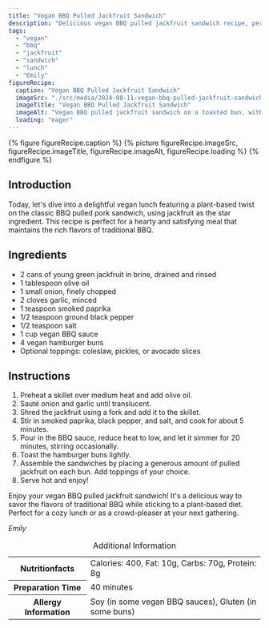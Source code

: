 ```yaml
---
title: "Vegan BBQ Pulled Jackfruit Sandwich"
description: "Delicious vegan BBQ pulled jackfruit sandwich recipe, perfect for a hearty and satisfying plant-based meal."
tags:
  - "vegan"
  - "bbq"
  - "jackfruit"
  - "sandwich"
  - "lunch"
  - "Emily"
figureRecipe: 
  caption: "Vegan BBQ Pulled Jackfruit Sandwich"
  imageSrc: "./src/media/2024-08-11-vegan-bbq-pulled-jackfruit-sandwich-5996.png"
  imageTitle: "Vegan BBQ Pulled Jackfruit Sandwich"
  imageAlt: "Vegan BBQ pulled jackfruit sandwich on a toasted bun, with coleslaw and pickles on the side, in a minimalist, naturally lit setting."
  loading: "eager"
---
```


{% figure figureRecipe.caption %}
{% picture figureRecipe.imageSrc, figureRecipe.imageTitle, figureRecipe.imageAlt, figureRecipe.loading %}
{% endfigure %}

## Introduction

Today, let's dive into a delightful vegan lunch featuring a plant-based twist on the classic BBQ pulled pork sandwich, using jackfruit as the star ingredient. This recipe is perfect for a hearty and satisfying meal that maintains the rich flavors of traditional BBQ.

## Ingredients

- 2 cans of young green jackfruit in brine, drained and rinsed
- 1 tablespoon olive oil
- 1 small onion, finely chopped
- 2 cloves garlic, minced
- 1 teaspoon smoked paprika
- 1/2 teaspoon ground black pepper
- 1/2 teaspoon salt
- 1 cup vegan BBQ sauce
- 4 vegan hamburger buns
- Optional toppings: coleslaw, pickles, or avocado slices

## Instructions

1. Preheat a skillet over medium heat and add olive oil.
2. Sauté onion and garlic until translucent.
3. Shred the jackfruit using a fork and add it to the skillet.
4. Stir in smoked paprika, black pepper, and salt, and cook for about 5 minutes.
5. Pour in the BBQ sauce, reduce heat to low, and let it simmer for 20 minutes, stirring occasionally.
6. Toast the hamburger buns lightly.
7. Assemble the sandwiches by placing a generous amount of pulled jackfruit on each bun. Add toppings of your choice.
8. Serve hot and enjoy!

Enjoy your vegan BBQ pulled jackfruit sandwich! It's a delicious way to savor the flavors of traditional BBQ while sticking to a plant-based diet. Perfect for a cozy lunch or as a crowd-pleaser at your next gathering.

*Emily*

<table><caption class='sr-only'>Additional Information</caption><tr><th>Nutritionfacts</th><td>Calories: 400, Fat: 10g, Carbs: 70g, Protein: 8g&nbsp;</td></tr><tr><th>Preparation Time</th><td>40 minutes&nbsp;</td></tr><tr><th>Allergy Information</th><td>Soy (in some vegan BBQ sauces), Gluten (in some buns)&nbsp;</td></tr></table>

